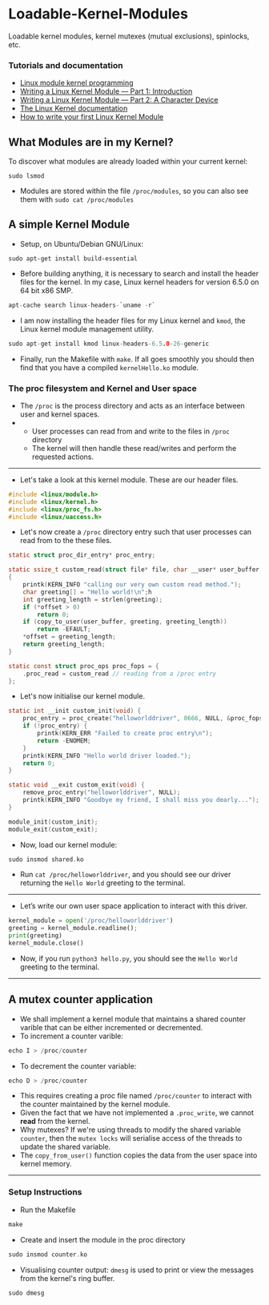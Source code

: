 # Loadable-Kernel-Modules
Loadable kernel modules, kernel mutexes (mutual exclusions), spinlocks, etc.

### Tutorials and documentation

- [Linux module kernel programming](https://sysprog21.github.io/lkmpg/)
- [Writing a Linux Kernel Module — Part 1: Introduction](http://derekmolloy.ie/writing-a-linux-kernel-module-part-1-introduction/)
- [Writing a Linux Kernel Module — Part 2: A Character Device](http://derekmolloy.ie/writing-a-linux-kernel-module-part-2-a-character-device/)
- [The Linux Kernel documentation](https://www.kernel.org/doc/html/latest/)
- [How to write your first Linux Kernel Module](https://medium.com/dvt-engineering/how-to-write-your-first-linux-kernel-module-cf284408beeb)

## What Modules are in my Kernel?

To discover what modules are already loaded within your current kernel:
```
sudo lsmod
```
- Modules are stored within the file ```/proc/modules```, so you can also see them with
```sudo cat /proc/modules```

## A simple Kernel Module

- Setup, on Ubuntu/Debian GNU/Linux:
```
sudo apt-get install build-essential
```
- Before building anything, it is necessary to search and install the header files for the kernel. In my case, Linux kernel headers for version 6.5.0 on 64 bit x86 SMP.
```c
apt-cache search linux-headers-`uname -r`
```
- I am now installing the header files for my Linux kernel and ```kmod```, the Linux kernel module management utility.
```c
sudo apt-get install kmod linux-headers-6.5.0-26-generic
```
- Finally, run the Makefile with ```make```. If all goes smoothly you should then find that you have a compiled ```kernelHello.ko``` module.

### The proc filesystem and Kernel and User space
- The ```/proc``` is the process directory and acts as an interface between user and kernel spaces.
- - User processes can read from and write to the files in ```/proc``` directory
  - The kernel will then handle these read/writes and perform the requested actions.
---
- Let's take a look at this kernel module. These are our header files.
```c
#include <linux/module.h>
#include <linux/kernel.h>
#include <linux/proc_fs.h>
#include <linux/uaccess.h>
```
- Let's now create a ```/proc``` directory entry such that user processes can read from to the these files.

```c
static struct proc_dir_entry* proc_entry;

static ssize_t custom_read(struct file* file, char __user* user_buffer, size_t count, loff_t* offset)
{
    printk(KERN_INFO "calling our very own custom read method.");
    char greeting[] = "Hello world!\n";h
    int greeting_length = strlen(greeting);
    if (*offset > 0)
        return 0;
    if (copy_to_user(user_buffer, greeting, greeting_length))
        return -EFAULT;
    *offset = greeting_length;
    return greeting_length;
}

static const struct proc_ops proc_fops = {
    .proc_read = custom_read // reading from a /proc entry
};
```
- Let's now initialise our kernel module.
```c
static int __init custom_init(void) {
    proc_entry = proc_create("helloworlddriver", 0666, NULL, &proc_fops);
    if (!proc_entry) {
        printk(KERN_ERR "Failed to create proc entry\n");
        return -ENOMEM;
    }
    printk(KERN_INFO "Hello world driver loaded.");
    return 0;
}

static void __exit custom_exit(void) {
    remove_proc_entry("helloworlddriver", NULL);
    printk(KERN_INFO "Goodbye my friend, I shall miss you dearly...");
}

module_init(custom_init);
module_exit(custom_exit);
```
- Now, load our kernel module:
```c
sudo insmod shared.ko
```
- Run ```cat /proc/helloworlddriver```, and you should see our driver returning the ```Hello World``` greeting to the terminal.
---
- Let’s write our own user space application to interact with this driver.
```python
kernel_module = open('/proc/helloworlddriver')
greeting = kernel_module.readline();
print(greeting)
kernel_module.close()
```
-  Now, if you run ```python3 hello.py```, you should see the ```Hello World``` greeting to the terminal.
---
## A mutex counter application 

- We shall implement a kernel module that maintains a shared counter varible that can be either incremented or decremented.
- To increment a counter varible:
```c
echo I > /proc/counter
```
- To decrement the counter variable:
```c
echo D > /proc/counter
```
-   This requires creating a proc file named ```/proc/counter``` to interact with the counter maintained by the kernel module.
-   Given the fact that we have not implemented a ```.proc_write```, we cannot **read** from the kernel.
- Why mutexes? If we're using threads to modify the shared variable ```counter```, then the ```mutex locks``` will serialise access of the threads to update the shared variable.
- The ```copy_from_user()``` function copies the data from the user space into kernel memory.

---
### Setup Instructions 

- Run the Makefile
```c
make
```
- Create and insert the module in the proc directory
```c
sudo insmod counter.ko
```
- Visualising counter output: ```dmesg``` is used to print or view the messages from the kernel's ring buffer.
```c
sudo dmesg
```
